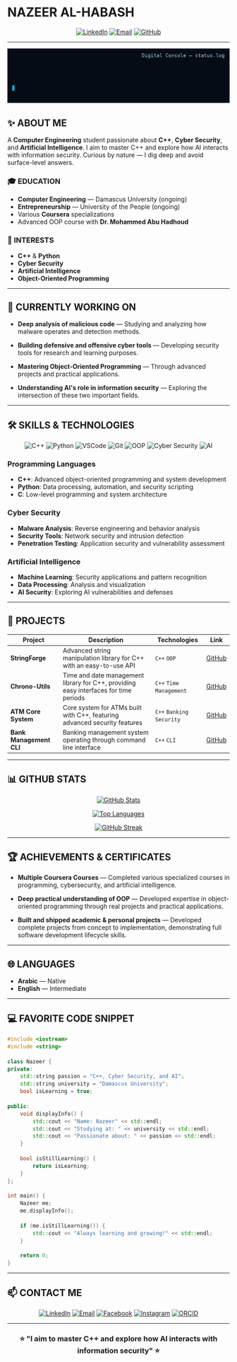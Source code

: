 # NAZEER AL-HABASH

<div align="center">
  
[![LinkedIn](https://img.shields.io/badge/LinkedIn-0077B5?style=for-the-badge&logo=linkedin&logoColor=white)](https://www.linkedin.com/in/mohammed-nazir-al-habash-6b7385319)
[![Email](https://img.shields.io/badge/Email-D14836?style=for-the-badge&logo=gmail&logoColor=white)](mailto:Hnzyr31@gmail.com)
[![GitHub](https://img.shields.io/badge/GitHub-100000?style=for-the-badge&logo=github&logoColor=white)](https://github.com/InfoSecNazir)

</div>

---
![Digital Console](./digital_console.gif)

## ✨ ABOUT ME

A **Computer Engineering** student passionate about **C++**, **Cyber Security**, and **Artificial Intelligence**. I aim to master C++ and explore how AI interacts with information security. Curious by nature — I dig deep and avoid surface-level answers.

### 🎓 EDUCATION

- **Computer Engineering** — Damascus University (ongoing)
- **Entrepreneurship** — University of the People (ongoing)
- Various **Coursera** specializations
- Advanced OOP course with **Dr. Mohammed Abu Hadhoud**

### 🎯 INTERESTS

- **C++** & **Python**
- **Cyber Security**
- **Artificial Intelligence**
- **Object-Oriented Programming**

---

## 🔭 CURRENTLY WORKING ON

- **Deep analysis of malicious code** — Studying and analyzing how malware operates and detection methods.
  
- **Building defensive and offensive cyber tools** — Developing security tools for research and learning purposes.
  
- **Mastering Object-Oriented Programming** — Through advanced projects and practical applications.
  
- **Understanding AI's role in information security** — Exploring the intersection of these two important fields.

---

## 🛠️ SKILLS & TECHNOLOGIES

<div align="center">
  
![C++](https://img.shields.io/badge/C%2B%2B-00599C?style=for-the-badge&logo=c%2B%2B&logoColor=white)
![Python](https://img.shields.io/badge/Python-3776AB?style=for-the-badge&logo=python&logoColor=white)
![VSCode](https://img.shields.io/badge/VSCode-007ACC?style=for-the-badge&logo=visual-studio-code&logoColor=white)
![Git](https://img.shields.io/badge/Git-F05032?style=for-the-badge&logo=git&logoColor=white)
![OOP](https://img.shields.io/badge/OOP-00b4d8?style=for-the-badge)
![Cyber Security](https://img.shields.io/badge/Cyber%20Security-e94560?style=for-the-badge)
![AI](https://img.shields.io/badge/AI-0f3460?style=for-the-badge)

</div>

### Programming Languages
- **C++**: Advanced object-oriented programming and system development
- **Python**: Data processing, automation, and security scripting
- **C**: Low-level programming and system architecture

### Cyber Security
- **Malware Analysis**: Reverse engineering and behavior analysis
- **Security Tools**: Network security and intrusion detection
- **Penetration Testing**: Application security and vulnerability assessment

### Artificial Intelligence
- **Machine Learning**: Security applications and pattern recognition
- **Data Processing**: Analysis and visualization
- **AI Security**: Exploring AI vulnerabilities and defenses

---

## 🚀 PROJECTS

| Project | Description | Technologies | Link |
|---------|-------------|--------------|------|
| **StringForge** | Advanced string manipulation library for C++ with an easy-to-use API | `C++` `OOP` | [GitHub](https://github.com/InfoSecNazir/StringForge) |
| **Chrono-Utils** | Time and date management library for C++, providing easy interfaces for time periods | `C++` `Time Management` | [GitHub](https://github.com/InfoSecNazir/Chrono-Utils) |
| **ATM Core System** | Core system for ATMs built with C++, featuring advanced security features | `C++` `Banking` `Security` | [GitHub](https://github.com/InfoSecNazir/ATM_Core_System) |
| **Bank Management CLI** | Banking management system operating through command line interface | `C++` `CLI` | [GitHub](https://github.com/InfoSecNazir/Bank-Management-CLI) |

---

## 📊 GITHUB STATS

<div align="center">
  
[![GitHub Stats](https://github-readme-stats.vercel.app/api?username=InfoSecNazir&show_icons=true&theme=tokyonight&hide_border=true&count_private=true)](https://github.com/InfoSecNazir)
  
[![Top Languages](https://github-readme-stats.vercel.app/api/top-langs/?username=InfoSecNazir&layout=compact&theme=tokyonight&hide_border=true)](https://github.com/InfoSecNazir)
  
[![GitHub Streak](https://github-readme-streak-stats.herokuapp.com/?user=InfoSecNazir&theme=tokyonight&hide_border=true)](https://github.com/InfoSecNazir)

</div>

---

## 🏆 ACHIEVEMENTS & CERTIFICATES

- **Multiple Coursera Courses** — Completed various specialized courses in programming, cybersecurity, and artificial intelligence.
  
- **Deep practical understanding of OOP** — Developed expertise in object-oriented programming through real projects and practical applications.
  
- **Built and shipped academic & personal projects** — Developed complete projects from concept to implementation, demonstrating full software development lifecycle skills.

---

## 🌐 LANGUAGES

- **Arabic** — Native
- **English** — Intermediate

---

## 💻 FAVORITE CODE SNIPPET

```cpp
#include <iostream>
#include <string>

class Nazeer {
private:
    std::string passion = "C++, Cyber Security, and AI";
    std::string university = "Damascus University";
    bool isLearning = true;

public:
    void displayInfo() {
        std::cout << "Name: Nazeer" << std::endl;
        std::cout << "Studying at: " << university << std::endl;
        std::cout << "Passionate about: " << passion << std::endl;
    }

    bool isStillLearning() {
        return isLearning;
    }
};

int main() {
    Nazeer me;
    me.displayInfo();
    
    if (me.isStillLearning()) {
        std::cout << "Always learning and growing!" << std::endl;
    }
    
    return 0;
}
```

---

## 📫 CONTACT ME

<div align="center">
  
[![LinkedIn](https://img.shields.io/badge/LinkedIn-0077B5?style=for-the-badge&logo=linkedin&logoColor=white)](https://www.linkedin.com/in/mohammed-nazir-al-habash-6b7385319)
[![Email](https://img.shields.io/badge/Email-D14836?style=for-the-badge&logo=gmail&logoColor=white)](mailto:Hnzyr31@gmail.com)
[![Facebook](https://img.shields.io/badge/Facebook-1877F2?style=for-the-badge&logo=facebook&logoColor=white)](https://www.facebook.com/share/16DseeoW1J/)
[![Instagram](https://img.shields.io/badge/Instagram-E4405F?style=for-the-badge&logo=instagram&logoColor=white)](https://www.instagram.com/nazer.org1)
[![ORCID](https://img.shields.io/badge/ORCID-A6CE39?style=for-the-badge&logo=orcid&logoColor=white)](https://orcid.org/0009-0002-8798-5633)

</div>

---

<div align="center">
  
### ⭐ "I aim to master C++ and explore how AI interacts with information security" ⭐

</div>

